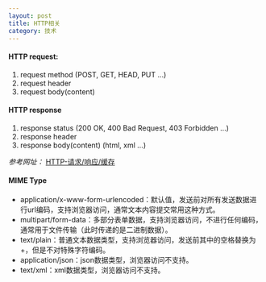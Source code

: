 ```yaml
---
layout: post
title: HTTP相关
category: 技术
---
```


#### HTTP request:

1. request method (POST, GET, HEAD, PUT ...)
2. request header
3. request body(content)


#### HTTP response

1. response status (200 OK, 400 Bad Request, 403 Forbidden ...)
2. response header
3. response body(content) (html, xml ...)

*参考网址：* [HTTP-请求/响应/缓存](http://cnbin.github.io/blog/2016/02/20/http-qing-qiu-,-xiang-ying-,-huan-cun/ "http")

#### MIME Type

* application/x-www-form-urlencoded：默认值，发送前对所有发送数据进行url编码，支持浏览器访问，通常文本内容提交常用这种方式。
* multipart/form-data：多部分表单数据，支持浏览器访问，不进行任何编码，通常用于文件传输（此时传递的是二进制数据）。
* text/plain：普通文本数据类型，支持浏览器访问，发送前其中的空格替换为+，但是不对特殊字符编码。
* application/json：json数据类型，浏览器访问不支持。
* text/xml：xml数据类型，浏览器访问不支持。
